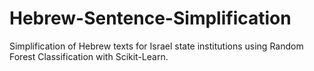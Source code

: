 # Hebrew-Sentence-Simplification
Simplification of Hebrew texts for Israel state institutions using Random Forest Classification with Scikit-Learn.
